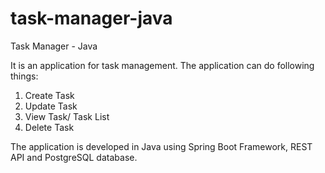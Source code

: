 # task-manager-java
Task Manager - Java

It is an application for task management.
The application can do following things:
1) Create Task
2) Update Task
3) View Task/ Task List
4) Delete Task 

The application is developed in Java using Spring Boot Framework, REST API and PostgreSQL database.